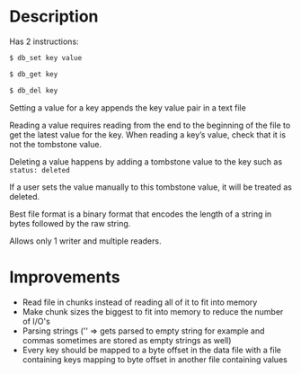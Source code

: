# Description
Has 2 instructions:

```powershell
$ db_set key value

$ db_get key

$ db_del key
```

Setting a value for a key appends the key value pair in a text file

Reading a value requires reading from the end to the beginning of the file to get the latest value for the key. When reading a key’s value, check that it is not the tombstone value.

Deleting a value happens by adding a tombstone value to the key such as `status: deleted` 

If a user sets the value manually to this tombstone value, it will be treated as deleted.

Best file format is a binary format that encodes the length of a string in bytes followed by the raw string.

Allows only 1 writer and multiple readers.

# Improvements
- Read file in chunks instead of reading all of it to fit into memory
- Make chunk sizes the biggest to fit into memory to reduce the number of I/O's
- Parsing strings ('' => gets parsed to empty string for example and commas sometimes are stored as empty strings as well)
- Every key should be mapped to a byte offset in the data file with a file containing keys mapping to byte offset in another file containing values
